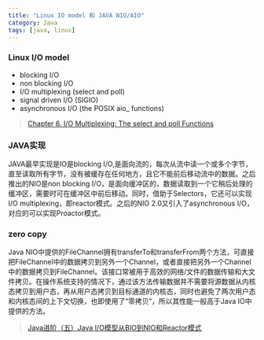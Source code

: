 ```yaml
---
title: "Linux IO model 和 JAVA NIO/AIO"
category: Java
tags: [java, linux]
---
```

### Linux I/O model ###
- blocking I/O
- non blocking I/O
- I/O multiplexing (select and poll)
- signal driven I/O (SIGIO)
- asynchronous I/O (the POSIX aio_ functions)

>[Chapter 6. I/O Multiplexing: The select and poll Functions](https://notes.shichao.io/unp/ch6/)

### JAVA实现 ###
JAVA最早实现是IO是blocking I/O,是面向流的，每次从流中读一个或多个字节，直至读取所有字节，没有被缓存在任何地方，且它不能前后移动流中的数据。之后推出的NIO是non blocking I/O，是面向缓冲区的，数据读取到一个它稍后处理的缓冲区，需要时可在缓冲区中前后移动。同时，借助于Selectors，它还可以实现I/O multiplexing，即reactor模式。之后的NIO 2.0又引入了asynchronous I/O，对应的可以实现Proactor模式。

### zero copy ###
Java NIO中提供的FileChannel拥有transferTo和transferFrom两个方法，可直接把FileChannel中的数据拷贝到另外一个Channel，或者直接把另外一个Channel中的数据拷贝到FileChannel。该接口常被用于高效的网络/文件的数据传输和大文件拷贝。在操作系统支持的情况下，通过该方法传输数据并不需要将源数据从内核态拷贝到用户态，再从用户态拷贝到目标通道的内核态，同时也避免了两次用户态和内核态间的上下文切换，也即使用了“零拷贝”，所以其性能一般高于Java IO中提供的方法。

> [Java进阶（五）Java I/O模型从BIO到NIO和Reactor模式](http://www.jasongj.com/java/nio_reactor/)
